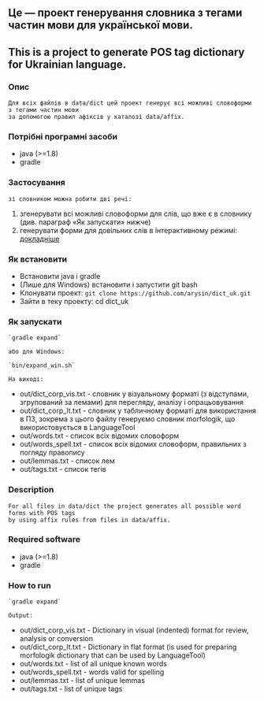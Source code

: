 ## Це — проект генерування словника з тегами частин мови для української мови. ##

## This is a project to generate POS tag dictionary for Ukrainian language. ##



### Опис ###
    Для всіх файлів в data/dict цей проект генерує всі можливі словоформи з тегами частин мови
    за допомогою правил афіксів у каталозі data/affix.


### Потрібні програмні засоби ###
* java (>=1.8)
* gradle


### Застосування ###
    зі словником можна робити дві речі:
1. згенерувати всі можливі словоформи для слів, що вже є в словнику (див. параграф «Як запускати» нижче)
2. генерувати форми для довільних слів в інтерактивному режимі: [докладніше](doc/interactive_mode.md)


### Як встановити ###
* Встановити java і gradle
* (Лише для Windows) встановити і запустити git bash
* Клонувати проект: `git clone https://github.com/arysin/dict_uk.git`
* Зайти в теку проекту: cd dict_uk

### Як запускати ###

    `gradle expand`
    
    або для Windows:
    
    `bin/expand_win.sh`

    На виході:

* out/dict_corp_vis.txt - словник у візуальному форматі (з відступами, згрупований за лемами) для перегляду, аналізу і опрацьовування
* out/dict_corp_lt.txt - словник у табличному форматі для використання в ПЗ, зокрема з цього файлу генеруємо словник morfologik, що використовується в LanguageTool
* out/words.txt - список всіх відомих словоформ
* out/words_spell.txt - список всіх відомих словоформ, правильних з погляду правопису
* out/lemmas.txt - список лем
* out/tags.txt - список тегів




### Description ###
    For all files in data/dict the project generates all possible word forms with POS tags
    by using affix rules from files in data/affix.


### Required software ###
* java (>=1.8)
* gradle


### How to run ###
    `gradle expand`

    Output:

* out/dict_corp_vis.txt - Dictionary in visual (indented) format for review, analysis or conversion
* out/dict_corp_lt.txt - Dictionary in flat format (is used for preparing morfologik dictionary that can be used by LanguageTool)
* out/words.txt - list of all unique known words
* out/words_spell.txt - words valid for spelling
* out/lemmas.txt - list of unique lemmas
* out/tags.txt - list of unique tags

